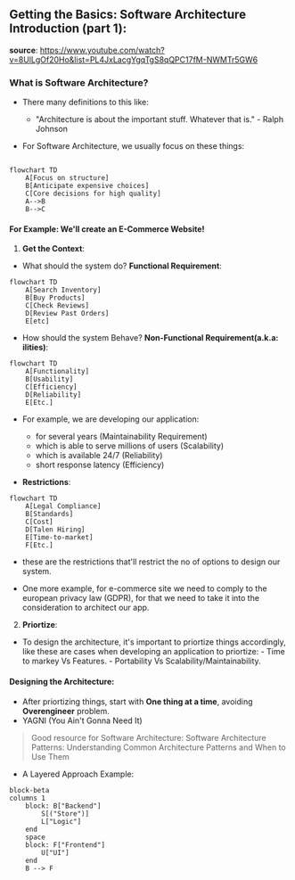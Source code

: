 ## Getting the Basics: Software Architecture Introduction (part 1):

**source**: https://www.youtube.com/watch?v=8UlLgOf20Ho&list=PL4JxLacgYgqTgS8qQPC17fM-NWMTr5GW6

### What is Software Architecture?

- There many definitions to this like:

  - "Architecture is about the important stuff. Whatever that is." - Ralph Johnson

- For Software Architecture, we usually focus on these things:

```mermaid

flowchart TD
    A[Focus on structure]
    B[Anticipate expensive choices]
    C[Core decisions for high quality]
    A-->B
    B-->C
```

#### For Example: We'll create an E-Commerce Website!

1. **Get the Context**:

- What should the system do?
  **Functional Requirement**:

```mermaid
flowchart TD
    A[Search Inventory]
    B[Buy Products]
    C[Check Reviews]
    D[Review Past Orders]
    E[etc]
```

- How should the system Behave?
  **Non-Functional Requirement(a.k.a: ilities)**:

```mermaid
flowchart TD
    A[Functionality]
    B[Usability]
    C[Efficiency]
    D[Reliability]
    E[Etc.]
```

- For example, we are developing our application:

  - for several years (Maintainability Requirement)
  - which is able to serve millions of users (Scalability)
  - which is available 24/7 (Reliability)
  - short response latency (Efficiency)

- **Restrictions**:

```mermaid
flowchart TD
    A[Legal Compliance]
    B[Standards]
    C[Cost]
    D[Talen Hiring]
    E[Time-to-market]
    F[Etc.]
```

- these are the restrictions that'll restrict the no of options to design our system.

- One more example, for e-commerce site we need to comply to the european privacy law (GDPR),
  for that we need to take it into the consideration to architect our app.

2. **Priortize**:

- To design the architecture, it's important to priortize things accordingly, like these
  are cases when developing an application to priortize: - Time to markey Vs Features. - Portability Vs Scalability/Maintainability.

#### Designing the Architecture:

- After priortizing things, start with **One thing at a time**, avoiding **Overengineer**
  problem.
- YAGNI (You Ain't Gonna Need It)

> Good resource for Software Architecture: Software Architecture Patterns: Understanding
> Common Architecture Patterns and When to Use Them

- A Layered Approach Example:

```mermaid
block-beta
columns 1
    block: B["Backend"]
        S[("Store")]
        L["Logic"]
    end
    space
    block: F["Frontend"]
        U["UI"]
    end
    B --> F

```
